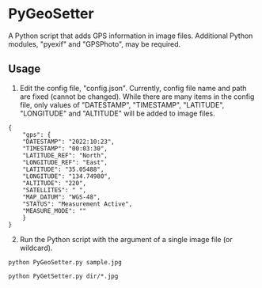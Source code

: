 # PyGeoSetter

A Python script that adds GPS information in image files. Additional Python modules, "pyexif" and "GPSPhoto", may be required.

## Usage

1. Edit the config file, "config.json". Currently, config file name and path are fixed (cannot be changed). While there are many items in the config file, only values of "DATESTAMP", "TIMESTAMP", "LATITUDE", "LONGITUDE" and "ALTITUDE" will be added to  image files.

```
{
    "gps": {
	"DATESTAMP": "2022:10:23",
	"TIMESTAMP": "00:03:30",
	"LATITUDE_REF": "North",
	"LONGITUDE_REF": "East",
	"LATITUDE": "35.05488",
	"LONGITUDE": "134.74980",
	"ALTITUDE": "220",
	"SATELLITES": " ",
	"MAP_DATUM": "WGS-48",
	"STATUS": "Measurement Active",
	"MEASURE_MODE": ""
    }
}
```

2. Run the Python script with the argument of a single image file (or wildcard).

```
python PyGeoSetter.py sample.jpg
```

```
python PyGetSetter.py dir/*.jpg
```
